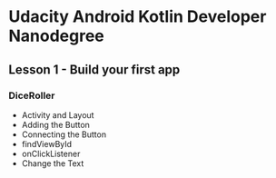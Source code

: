 # Udacity Android Kotlin Developer Nanodegree
## Lesson 1 - Build your first app
### DiceRoller
- Activity and Layout
- Adding the Button
- Connecting the Button
- findViewById
- onClickListener
- Change the Text
